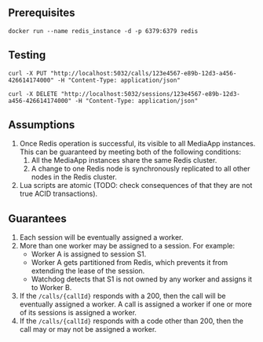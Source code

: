 ## Prerequisites

```shell
docker run --name redis_instance -d -p 6379:6379 redis
```

## Testing

```shell
curl -X PUT "http://localhost:5032/calls/123e4567-e89b-12d3-a456-426614174000" -H "Content-Type: application/json"

curl -X DELETE "http://localhost:5032/sessions/123e4567-e89b-12d3-a456-426614174000" -H "Content-Type: application/json"
```

## Assumptions

1. Once Redis operation is successful, its visible to all MediaApp instances. This can be guaranteed by meeting both of
   the following conditions:
    1. All the MediaApp instances share the same Redis cluster.
    2. A change to one Redis node is synchronously replicated to all other nodes in the Redis cluster.
2. Lua scripts are atomic (TODO: check consequences of that they are not true ACID transactions).

## Guarantees

1. Each session will be eventually assigned a worker.
2. More than one worker may be assigned to a session. For example:
    - Worker A is assigned to session S1.
    - Worker A gets partitioned from Redis, which prevents it from extending the lease of the session.
    - Watchdog detects that S1 is not owned by any worker and assigns it to Worker B.
3. If the `/calls/{callId}` responds with a 200, then the call will be eventually assigned a worker. A call is assigned
   a worker if one or more of its sessions is assigned a worker.
4. If the `/calls/{callId}` responds with a code other than 200, then the call may or may not be assigned a worker.
